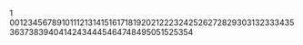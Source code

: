1
00123456789101112131415161718192021222324252627282930313233343536373839404142434445464748495051525354